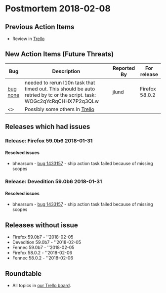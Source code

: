 # Postmortem 2018-02-08

## Previous Action Items

* Review in [Trello](https://trello.com/b/xLXT4chg/release-postmortem)

## New Action Items (Future Threats)

| Bug                                                           | Description                | Reported By         | For release |
| ------------------------------------------------------------- | -------------------------- | ------------------- | ----------- |
| [bug none](https://bugzil.la/none)  | needed to rerun l10n task that timed out. This should be auto retried by tc or the script. task: WOGc2qYcRqCHHX7P2q3QLw | jlund  | Firefox 58.0.2 |
| <> | Possibly some others in [Trello](https://trello.com/b/xLXT4chg/release-postmortem) | | | | |

## Releases which had issues

### Release: Firefox 59.0b6 2018-01-31

#### Resolved issues
- bhearsum - [bug 1433157](https://bugzil.la/1433157) - ship action task failed because of missing scopes
### Release: Devedition 59.0b6 2018-01-31

#### Resolved issues
- bhearsum - [bug 1433157](https://bugzil.la/1433157) - ship action task failed because of missing scopes

## Releases without issue

* Firefox 59.0b7 - ''2018-02-05
* Devedition 59.0b7 - ''2018-02-05
* Fennec 59.0b7 - ''2018-02-05
* Firefox 58.0.2 - ''2018-02-06
* Fennec 58.0.2 - ''2018-02-06

## Roundtable
- All topics in [our Trello board](https://trello.com/b/xLXT4chg/release-postmortem).